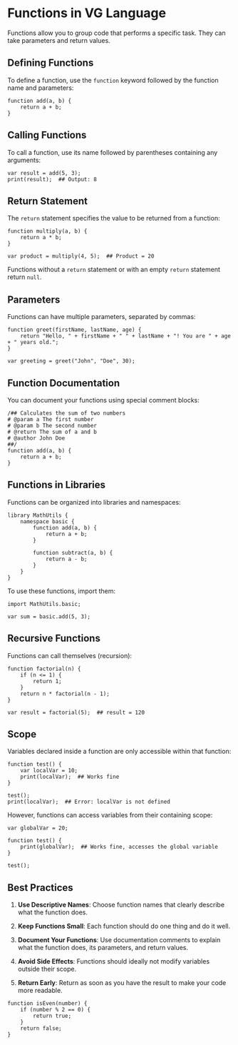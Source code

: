 # Functions in VG Language

Functions allow you to group code that performs a specific task. They can take parameters and return values.

## Defining Functions

To define a function, use the `function` keyword followed by the function name and parameters:

```vg
function add(a, b) {
    return a + b;
}
```

## Calling Functions

To call a function, use its name followed by parentheses containing any arguments:

```vg
var result = add(5, 3);
print(result);  ## Output: 8
```

## Return Statement

The `return` statement specifies the value to be returned from a function:

```vg
function multiply(a, b) {
    return a * b;
}

var product = multiply(4, 5);  ## Product = 20
```

Functions without a `return` statement or with an empty `return` statement return `null`.

## Parameters

Functions can have multiple parameters, separated by commas:

```vg
function greet(firstName, lastName, age) {
    return "Hello, " + firstName + " " + lastName + "! You are " + age + " years old.";
}

var greeting = greet("John", "Doe", 30);
```

## Function Documentation

You can document your functions using special comment blocks:

```vg
/## Calculates the sum of two numbers
# @param a The first number
# @param b The second number
# @return The sum of a and b
# @author John Doe
##/
function add(a, b) {
    return a + b;
}
```

## Functions in Libraries

Functions can be organized into libraries and namespaces:

```vg
library MathUtils {
    namespace basic {
        function add(a, b) {
            return a + b;
        }
        
        function subtract(a, b) {
            return a - b;
        }
    }
}
```

To use these functions, import them:

```vg
import MathUtils.basic;

var sum = basic.add(5, 3);
```

## Recursive Functions

Functions can call themselves (recursion):

```vg
function factorial(n) {
    if (n <= 1) {
        return 1;
    }
    return n * factorial(n - 1);
}

var result = factorial(5);  ## result = 120
```

## Scope

Variables declared inside a function are only accessible within that function:

```vg
function test() {
    var localVar = 10;
    print(localVar);  ## Works fine
}

test();
print(localVar);  ## Error: localVar is not defined
```

However, functions can access variables from their containing scope:

```vg
var globalVar = 20;

function test() {
    print(globalVar);  ## Works fine, accesses the global variable
}

test();
```

## Best Practices

1. **Use Descriptive Names**: Choose function names that clearly describe what the function does.

2. **Keep Functions Small**: Each function should do one thing and do it well.

3. **Document Your Functions**: Use documentation comments to explain what the function does, its parameters, and return values.

4. **Avoid Side Effects**: Functions should ideally not modify variables outside their scope.

5. **Return Early**: Return as soon as you have the result to make your code more readable.

```vg
function isEven(number) {
    if (number % 2 == 0) {
        return true;
    }
    return false;
}
``` 